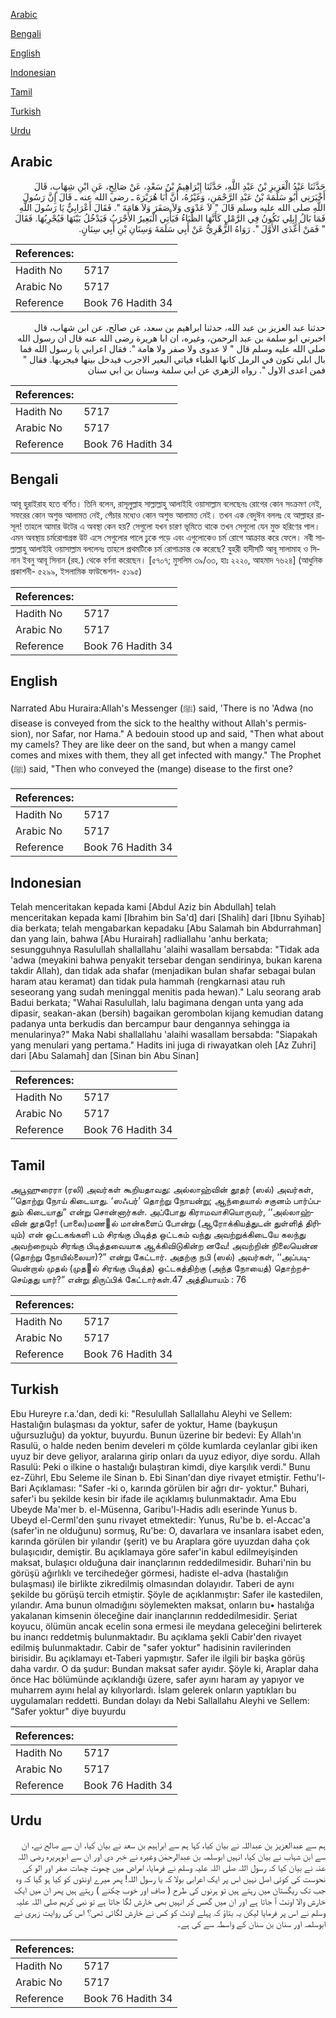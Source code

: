 [Arabic](#arabic)

[Bengali](#bengali)

[English](#english)

[Indonesian](#indonesian)

[Tamil](#tamil)

[Turkish](#turkish)

[Urdu](#urdu)

## Arabic


<div dir="rtl" lang="ar" style={{fontSize:'larger',backgroundColor:'#f8f9fa',padding:20}}>
حَدَّثَنَا عَبْدُ الْعَزِيزِ بْنُ عَبْدِ اللَّهِ، حَدَّثَنَا إِبْرَاهِيمُ بْنُ سَعْدٍ، عَنْ صَالِحٍ، عَنِ ابْنِ شِهَابٍ، قَالَ أَخْبَرَنِي أَبُو سَلَمَةَ بْنُ عَبْدِ الرَّحْمَنِ، وَغَيْرُهُ، أَنَّ أَبَا هُرَيْرَةَ ـ رضى الله عنه ـ قَالَ إِنَّ رَسُولَ اللَّهِ صلى الله عليه وسلم قَالَ ‏"‏ لاَ عَدْوَى وَلاَ صَفَرَ وَلاَ هَامَةَ ‏"‏‏.‏ فَقَالَ أَعْرَابِيٌّ يَا رَسُولَ اللَّهِ فَمَا بَالُ إِبِلِي تَكُونُ فِي الرَّمْلِ كَأَنَّهَا الظِّبَاءُ فَيَأْتِي الْبَعِيرُ الأَجْرَبُ فَيَدْخُلُ بَيْنَهَا فَيُجْرِبُهَا‏.‏ فَقَالَ ‏"‏ فَمَنْ أَعْدَى الأَوَّلَ ‏"‏‏.‏ رَوَاهُ الزُّهْرِيُّ عَنْ أَبِي سَلَمَةَ وَسِنَانِ بْنِ أَبِي سِنَانٍ‏.‏
</div>
<div style={{backgroundColor:'#f8f9fa',padding:20, marginBottom: 10}}><table> <thead> <tr> <th>References:</th> <th></th> </tr> </thead> <tbody><tr><td>Hadith No</td><td>5717</td></tr><tr><td>Arabic No</td><td>5717</td></tr><tr><td>Reference</td><td>Book 76 Hadith 34</td></tr></tbody></table></div>


<div dir="rtl" lang="ar" style={{fontSize:'larger',backgroundColor:'#f8f9fa',padding:20}}>
حدثنا عبد العزيز بن عبد الله، حدثنا ابراهيم بن سعد، عن صالح، عن ابن شهاب، قال اخبرني ابو سلمة بن عبد الرحمن، وغيره، ان ابا هريرة رضى الله عنه قال ان رسول الله صلى الله عليه وسلم قال " لا عدوى ولا صفر ولا هامة ". فقال اعرابي يا رسول الله فما بال ابلي تكون في الرمل كانها الظباء فياتي البعير الاجرب فيدخل بينها فيجربها. فقال " فمن اعدى الاول ". رواه الزهري عن ابي سلمة وسنان بن ابي سنان
</div>
<div style={{backgroundColor:'#f8f9fa',padding:20, marginBottom: 10}}><table> <thead> <tr> <th>References:</th> <th></th> </tr> </thead> <tbody><tr><td>Hadith No</td><td>5717</td></tr><tr><td>Arabic No</td><td>5717</td></tr><tr><td>Reference</td><td>Book 76 Hadith 34</td></tr></tbody></table></div>

## Bengali


<div dir="ltr" lang="bn" style={{fontSize:'larger',backgroundColor:'#f8f9fa',padding:20}}>
আবূ হুরাইরাহ হতে বর্ণিত। তিনি বলেন, রাসূলুল্লাহ সাল্লাল্লাহু আলাইহি ওয়াসাল্লাম বলেছেনঃ রোগের কোন সংক্রমণ নেই, সফরের কোন অশুভ আলামত নেই, পেঁচার মধ্যেও কোন অশুভ আলামত নেই। তখন এক বেদুঈন বললঃ হে আল্লাহর রাসূল! তাহলে আমার উটের এ অবস্থা কেন হয়? সেগুলো যখন চারণ ভূমিতে থাকে তখন সেগুলো যেন মুক্ত হরিণের পাল। এমন অবস্থায় চর্মরোগাগ্রস্ত উট এসে সেগুলোর পালে ঢুকে পড়ে এবং এগুলোকেও চর্ম রোগে আক্রান্ত করে ফেলে। নবী সাল্লাল্লাহু আলাইহি ওয়াসাল্লাম বললেনঃ তাহলে প্রথমটিকে চর্ম রোগাক্রান্ত কে করেছে? যুহরী হাদীসটি আবূ সালামাহ ও সিনান ইবনু আবূ সিনান (রহ.) থেকে বর্ণনা করেছেন। [৫৭০৭; মুসলিম ৩৯/৩৩, হাঃ ২২২০, আহমাদ ৭৬২৪] (আধুনিক প্রকাশনী- ৫২৯৯, ইসলামিক ফাউন্ডেশন- ৫১৯৫)
</div>
<div style={{backgroundColor:'#f8f9fa',padding:20, marginBottom: 10}}><table> <thead> <tr> <th>References:</th> <th></th> </tr> </thead> <tbody><tr><td>Hadith No</td><td>5717</td></tr><tr><td>Arabic No</td><td>5717</td></tr><tr><td>Reference</td><td>Book 76 Hadith 34</td></tr></tbody></table></div>

## English


<div dir="ltr" lang="en" style={{fontSize:'larger',backgroundColor:'#f8f9fa',padding:20}}>
Narrated Abu Huraira:Allah's Messenger (ﷺ) said, 'There is no 'Adwa (no disease is conveyed from the sick to the healthy without Allah's permission), nor Safar, nor Hama." A bedouin stood up and said, "Then what about my camels? They are like deer on the sand, but when a mangy camel comes and mixes with them, they all get infected with mangy." The Prophet (ﷺ) said, "Then who conveyed the (mange) disease to the first one?
</div>
<div style={{backgroundColor:'#f8f9fa',padding:20, marginBottom: 10}}><table> <thead> <tr> <th>References:</th> <th></th> </tr> </thead> <tbody><tr><td>Hadith No</td><td>5717</td></tr><tr><td>Arabic No</td><td>5717</td></tr><tr><td>Reference</td><td>Book 76 Hadith 34</td></tr></tbody></table></div>

## Indonesian


<div dir="ltr" lang="id" style={{fontSize:'larger',backgroundColor:'#f8f9fa',padding:20}}>
Telah menceritakan kepada kami [Abdul Aziz bin Abdullah] telah menceritakan kepada kami [Ibrahim bin Sa'd] dari [Shalih] dari [Ibnu Syihab] dia berkata; telah mengabarkan kepadaku [Abu Salamah bin Abdurrahman] dan yang lain, bahwa [Abu Hurairah] radliallahu 'anhu berkata; sesungguhnya Rasulullah shallallahu 'alaihi wasallam bersabda: "Tidak ada 'adwa (meyakini bahwa penyakit tersebar dengan sendirinya, bukan karena takdir Allah), dan tidak ada shafar (menjadikan bulan shafar sebagai bulan haram atau keramat) dan tidak pula hammah (rengkarnasi atau ruh seseorang yang sudah meninggal menitis pada hewan)." Lalu seorang arab Badui berkata; "Wahai Rasulullah, lalu bagimana dengan unta yang ada dipasir, seakan-akan (bersih) bagaikan gerombolan kijang kemudian datang padanya unta berkudis dan bercampur baur dengannya sehingga ia menularinya?" Maka Nabi shallallahu 'alaihi wasallam bersabda: "Siapakah yang menulari yang pertama." Hadits ini juga di riwayatkan oleh [Az Zuhri] dari [Abu Salamah] dan [Sinan bin Abu Sinan]
</div>
<div style={{backgroundColor:'#f8f9fa',padding:20, marginBottom: 10}}><table> <thead> <tr> <th>References:</th> <th></th> </tr> </thead> <tbody><tr><td>Hadith No</td><td>5717</td></tr><tr><td>Arabic No</td><td>5717</td></tr><tr><td>Reference</td><td>Book 76 Hadith 34</td></tr></tbody></table></div>

## Tamil


<div dir="ltr" lang="ta" style={{fontSize:'larger',backgroundColor:'#f8f9fa',padding:20}}>
அபூஹுரைரா (ரலி) அவர்கள் கூறியதாவது: அல்லாஹ்வின் தூதர் (ஸல்) அவர்கள், ‘‘தொற்று நோய் கிடையாது. ‘ஸஃபர்’ தொற்று நோயன்று; ஆந்தையால் சகுனம் பார்ப்பதும் கிடையாது” என்று சொன்னார்கள். அப்போது கிராமவாசியொருவர், ‘‘அல்லாஹ்வின் தூதரே! (பாலை)மணல் மான்களைப் போன்று (ஆரோக்கியத்துடன் துள்ளித் திரியும்) என் ஒட்டகங்களி டம் சிரங்கு பிடித்த ஒட்டகம் வந்து அவற்றுக்கிடையே கலந்து அவற்றையும் சிரங்கு பிடித்தவையாக ஆக்கிவிடுகின்ற னவே! அவற்றின் நிலையென்ன (தொற்று நோயில்லையா)?” என்று கேட்டார். அதற்கு நபி (ஸல்) அவர்கள், ‘‘அப்படியென்றால் முதல் (முதல் சிரங்கு பிடித்த) ஒட்டகத்திற்கு (அந்த நோயைத்) தொற்றச்செய்தது யார்?” என்று திருப்பிக் கேட்டார்கள்.47 அத்தியாயம் : 76
</div>
<div style={{backgroundColor:'#f8f9fa',padding:20, marginBottom: 10}}><table> <thead> <tr> <th>References:</th> <th></th> </tr> </thead> <tbody><tr><td>Hadith No</td><td>5717</td></tr><tr><td>Arabic No</td><td>5717</td></tr><tr><td>Reference</td><td>Book 76 Hadith 34</td></tr></tbody></table></div>

## Turkish


<div dir="ltr" lang="tr" style={{fontSize:'larger',backgroundColor:'#f8f9fa',padding:20}}>
Ebu Hureyre r.a.'dan, dedi ki: "Resulullah Sallallahu Aleyhi ve Sellem: Hastalığın bulaşması da yoktur, safer de yoktur, Hame (baykuşun uğursuzluğu) da yoktur, buyurdu. Bunun üzerine bir bedevi: Ey Allah'ın Rasulü, o halde neden benim develeri m çölde kumlarda ceylanlar gibi iken uyuz bir deve geliyor, aralarına girip onları da uyuz ediyor, diye sordu. Allah Rasulü: Peki o ilkine o hastalığı bulaştıran kimdi, diye karşılık verdi." Bunu ez-Zührl, Ebu Seleme ile Sinan b. Ebi Sinan'dan diye rivayet etmiştir. Fethu'l-Bari Açıklaması: "Safer -ki o, karında görülen bir ağrı dır- yoktur." Buhari, safer'i bu şekilde kesin bir ifade ile açıklamış bulunmaktadır. Ama Ebu Ubeyde Ma'mer b. el-Müsenna, Garibu'l-Hadis adlı eserinde Yunus b. Ubeyd el-Cerml'den şunu rivayet etmektedir: Yunus, Ru'be b. el-Accac'a (safer'in ne olduğunu) sormuş, Ru'be: O, davarlara ve insanlara isabet eden, karında görülen bir yılandır (şerit) ve bu Araplara göre uyuzdan daha çok bulaşıcıdır, demiştir. Bu açıklamaya göre safer'in kabul edilmeyişinden maksat, bulaşıcı olduğuna dair inançlarının reddedilmesidir. Buhari'nin bu görüşü ağırlıklı ve tercihedeğer görmesi, hadiste el-adva (hastalığın bulaşması) ile birlikte zikredilmiş olmasından dolayıdır. Taberi de aynı şekilde bu görüşü tercih etmiştir. Şöyle de açıklanmıştır: Safer ile kastedilen, yılandır. Ama bunun olmadığını söylemekten maksat, onların bu• hastalığa yakalanan kimsenin öleceğine dair inançlarının reddedilmesidir. Şeriat koyucu, ölümün ancak ecelin sona ermesi ile meydana geleceğini belirterek bu inancı reddetmiş bulunmaktadır. Bu açıklama şekli Cabir'den rivayet edilmiş bulunmaktadır. Cabir de "safer yoktur" hadisinin ravilerinden birisidir. Bu açıklamayı et-Taberi yapmıştır. Safer ile ilgili bir başka görüş daha vardır. O da şudur: Bundan maksat safer ayıdır. Şöyle ki, Araplar daha önce Hac bölümünde açıklandığı üzere, safer ayını haram ay yapıyor ve muharrem ayını helal ay kılıyorlardı. İslam gelerek onların yaptıkları bu uygulamaları reddetti. Bundan dolayı da Nebi Sallallahu Aleyhi ve Sellem: "Safer yoktur" diye buyurdu
</div>
<div style={{backgroundColor:'#f8f9fa',padding:20, marginBottom: 10}}><table> <thead> <tr> <th>References:</th> <th></th> </tr> </thead> <tbody><tr><td>Hadith No</td><td>5717</td></tr><tr><td>Arabic No</td><td>5717</td></tr><tr><td>Reference</td><td>Book 76 Hadith 34</td></tr></tbody></table></div>

## Urdu


<div dir="rtl" lang="ur" style={{fontSize:'larger',backgroundColor:'#f8f9fa',padding:20}}>
ہم سے عبدالعزیز بن عبداللہ نے بیان کیا، کہا ہم سے ابراہیم بن سعد نے بیان کیا، ان سے صالح نے، ان سے ابن شہاب نے بیان کیا، انہیں ابوسلمہ بن عبدالرحمٰن وغیرہ نے خبر دی اور ان سے ابوہریرہ رضی اللہ عنہ نے بیان کیا کہ رسول اللہ صلی اللہ علیہ وسلم نے فرمایا، امراض میں چھوت چھات صفر اور الو کی نحوست کی کوئی اصل نہیں اس پر ایک اعرابی بولا کہ یا رسول اللہ! پھر میرے اونٹوں کو کیا ہو گیا کہ وہ جب تک ریگستان میں رہتے ہیں تو ہرنوں کی طرح ( صاف اور خوب چکنے ) رہتے ہیں پھر ان میں ایک خارش والا اونٹ آ جاتا ہے اور ان میں گھس کر انہیں بھی خارش لگا جاتا ہے تو نبی کریم صلی اللہ علیہ وسلم نے اس پر فرمایا لیکن یہ بتاؤ کہ پہلے اونٹ کو کس نے خارش لگائی تھی؟ اس کی روایت زہری نے ابوسلمہ اور سنان بن سنان کے واسطہ سے کی ہے۔
</div>
<div style={{backgroundColor:'#f8f9fa',padding:20, marginBottom: 10}}><table> <thead> <tr> <th>References:</th> <th></th> </tr> </thead> <tbody><tr><td>Hadith No</td><td>5717</td></tr><tr><td>Arabic No</td><td>5717</td></tr><tr><td>Reference</td><td>Book 76 Hadith 34</td></tr></tbody></table></div>